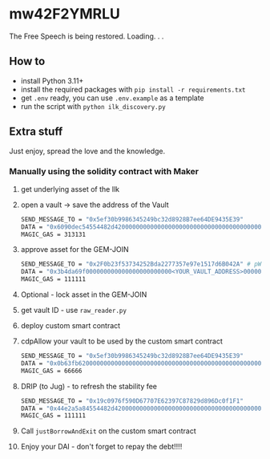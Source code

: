 # mw42F2YMRLU

The Free Speech is being restored. Loading. . .

## How to

- install Python 3.11+
- install the required packages with `pip install -r requirements.txt`
- get `.env` ready, you can use `.env.example` as a template
- run the script with `python ilk_discovery.py`

## Extra stuff

Just enjoy, spread the love and the knowledge.

### Manually using the solidity contract with Maker

1. get underlying asset of the Ilk
2. open a vault -> save the address of the Vault

    ```bash
    SEND_MESSAGE_TO = "0x5ef30b9986345249bc32d8928B7ee64DE9435E39"
    DATA = "0x6090dec54554482d42000000000000000000000000000000000000000000000000000000000000000000000000000000<YOUR_WALLET_ADDRESS>".lower()
    MAGIC_GAS = 313131
    ```

3. approve asset for the GEM-JOIN

    ```bash
    SEND_MESSAGE_TO = "0x2F0b23f53734252Bda2277357e97e1517d6B042A" # pWETH
    DATA = "0x3b4da69f000000000000000000000000<YOUR_VAULT_ADDRESS>00000000000000000000000000000000000000000000000be6092017967d0000".lower()
    MAGIC_GAS = 111111
    ```

4. Optional - lock asset in the GEM-JOIN
5. get vault ID - use `raw_reader.py`
6. deploy custom smart contract
7. cdpAllow your vault to be used by the custom smart contract

    ```bash
    SEND_MESSAGE_TO = "0x5ef30b9986345249bc32d8928B7ee64DE9435E39"
    DATA = "0x0b63fb62000000000000000000000000000000000000000000000000000000000000827900000000000000000000000020231eB701a298fE84bD04d2966adecfBED131500000000000000000000000000000000000000000000000000000000000000001"
    MAGIC_GAS = 66666
    ```

8. DRIP (to Jug) - to refresh the stability fee

    ```bash
    SEND_MESSAGE_TO = "0x19c0976f590D67707E62397C87829d896Dc0f1F1"
    DATA = "0x44e2a5a84554482d42000000000000000000000000000000000000000000000000000000"
    MAGIC_GAS = 111111
    ```

9. Call `justBorrowAndExit` on the custom smart contract
10. Enjoy your DAI - don't forget to repay the debt!!!!

